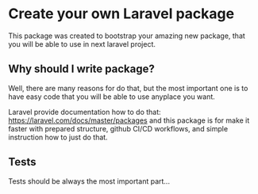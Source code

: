 # Create your own Laravel package

This package was created to bootstrap your amazing new package, 
that you will be able to use in next laravel project.

## Why should I write package?

Well, there are many reasons for do that, but the most important one
is to have easy code that you will be able to use anyplace you want.

Laravel provide documentation how to do that: 
<https://laravel.com/docs/master/packages> and this package is for
make it faster with prepared structure, github CI/CD workflows, and
simple instruction how to just do that.

## Tests

Tests should be always the most important part...
